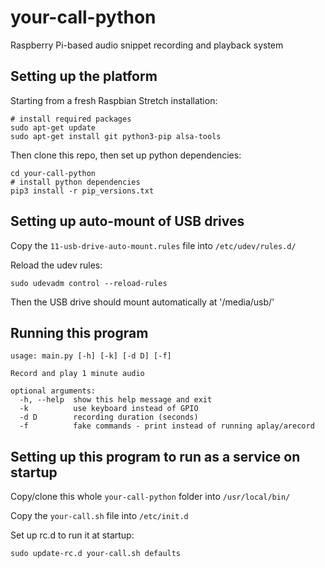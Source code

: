 # your-call-python

Raspberry Pi-based audio snippet recording and playback system

## Setting up the platform

Starting from a fresh Raspbian Stretch installation:

```
# install required packages
sudo apt-get update
sudo apt-get install git python3-pip alsa-tools
```

Then clone this repo, then set up python dependencies:

```
cd your-call-python
# install python dependencies
pip3 install -r pip_versions.txt
```

## Setting up auto-mount of USB drives

Copy the `11-usb-drive-auto-mount.rules` file into `/etc/udev/rules.d/`

Reload the udev rules:

```
sudo udevadm control --reload-rules
```

Then the USB drive should mount automatically at '/media/usb/'

## Running this program

```
usage: main.py [-h] [-k] [-d D] [-f]

Record and play 1 minute audio

optional arguments:
  -h, --help  show this help message and exit
  -k          use keyboard instead of GPIO
  -d D        recording duration (seconds)
  -f          fake commands - print instead of running aplay/arecord
```

## Setting up this program to run as a service on startup

Copy/clone this whole `your-call-python` folder into `/usr/local/bin/`

Copy the `your-call.sh` file into `/etc/init.d`

Set up rc.d to run it at startup:

```
sudo update-rc.d your-call.sh defaults
```
